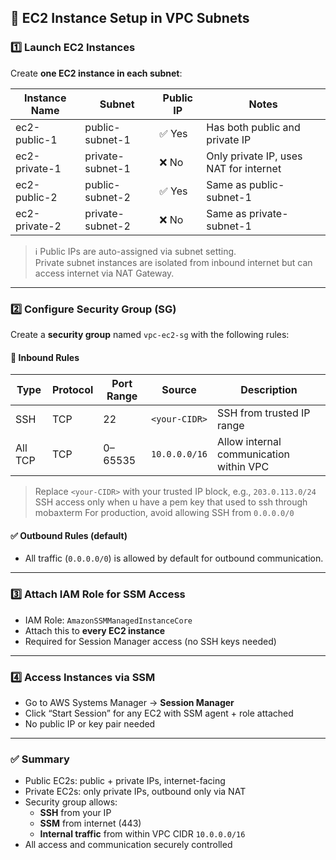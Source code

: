 ## 🚀 EC2 Instance Setup in VPC Subnets

### 1️⃣ Launch EC2 Instances

Create **one EC2 instance in each subnet**:

| Instance Name        | Subnet              | Public IP | Notes                                 |
|----------------------|---------------------|-----------|----------------------------------------|
| ec2-public-1         | public-subnet-1     | ✅ Yes    | Has both public and private IP         |
| ec2-private-1        | private-subnet-1    | ❌ No     | Only private IP, uses NAT for internet |
| ec2-public-2         | public-subnet-2     | ✅ Yes    | Same as public-subnet-1                |
| ec2-private-2        | private-subnet-2    | ❌ No     | Same as private-subnet-1               |

> ℹ️ Public IPs are auto-assigned via subnet setting.  
> Private subnet instances are isolated from inbound internet but can access internet via NAT Gateway.

---

### 2️⃣ Configure Security Group (SG)

Create a **security group** named `vpc-ec2-sg` with the following rules:

#### 🔐 Inbound Rules

| Type       | Protocol | Port Range | Source           | Description                          |
|------------|----------|------------|-------------------|--------------------------------------|
| SSH        | TCP      | 22         | `<your-CIDR>`     | SSH from trusted IP range            | optional
| All TCP    | TCP      | 0–65535    | `10.0.0.0/16`     | Allow internal communication within VPC |

> Replace `<your-CIDR>` with your trusted IP block, e.g., `203.0.113.0/24`
> SSH access only when u have a pem key that used to ssh through mobaxterm
> For production, avoid allowing SSH from `0.0.0.0/0`

#### ✅ Outbound Rules (default)

- All traffic (`0.0.0.0/0`) is allowed by default for outbound communication.

---

### 3️⃣ Attach IAM Role for SSM Access

- IAM Role: `AmazonSSMManagedInstanceCore`
- Attach this to **every EC2 instance**
- Required for Session Manager access (no SSH keys needed)

---

### 4️⃣ Access Instances via SSM

- Go to AWS Systems Manager → **Session Manager**
- Click “Start Session” for any EC2 with SSM agent + role attached
- No public IP or key pair needed

---

### ✅ Summary

- Public EC2s: public + private IPs, internet-facing
- Private EC2s: only private IPs, outbound only via NAT
- Security group allows:
  - **SSH** from your IP
  - **SSM** from internet (443)
  - **Internal traffic** from within VPC CIDR `10.0.0.0/16`
- All access and communication securely controlled

